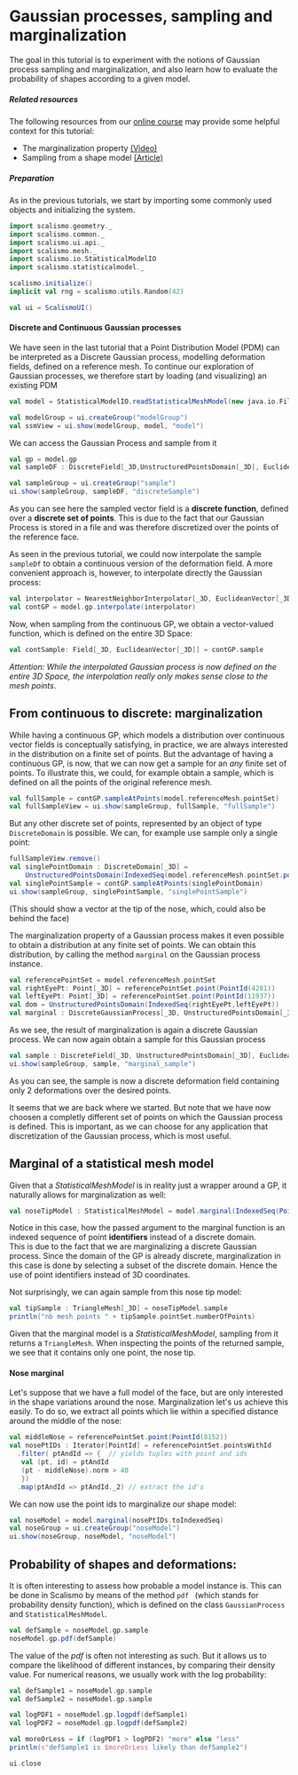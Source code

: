 # Gaussian processes, sampling and marginalization


The goal in this tutorial is to experiment with the notions of Gaussian process sampling and marginalization, 
and also learn how to evaluate the probability of shapes according to a given model.


##### Related resources

The following resources from our [online course](https://www.futurelearn.com/courses/statistical-shape-modelling) may provide
some helpful context for this tutorial:

- The marginalization property [(Video)](https://www.futurelearn.com/courses/statistical-shape-modelling/3/steps/250339)
- Sampling from a shape model [(Article)](https://www.futurelearn.com/courses/statistical-shape-modelling/3/steps/250340)


##### Preparation 

As in the previous tutorials, we start by importing some commonly used objects and initializing the system. 

```scala mdoc:silent
import scalismo.geometry._
import scalismo.common._
import scalismo.ui.api._
import scalismo.mesh._
import scalismo.io.StatisticalModelIO
import scalismo.statisticalmodel._

scalismo.initialize()
implicit val rng = scalismo.utils.Random(42)

val ui = ScalismoUI()
```



#### Discrete and Continuous Gaussian processes

We have seen in the last tutorial that a Point Distribution Model (PDM) can be interpreted as a Discrete Gaussian process, modelling deformation fields, 
defined on a reference mesh. To continue our exploration of Gaussian processes, we therefore start by loading (and visualizing) an existing PDM 


```scala mdoc:silent
val model = StatisticalModelIO.readStatisticalMeshModel(new java.io.File("datasets/bfm.h5")).get

val modelGroup = ui.createGroup("modelGroup")
val ssmView = ui.show(modelGroup, model, "model")
```

We can access the Gaussian Process and sample from it 

```scala mdoc:silent
val gp = model.gp
val sampleDF : DiscreteField[_3D,UnstructuredPointsDomain[_3D], EuclideanVector[_3D]] = model.gp.sample

val sampleGroup = ui.createGroup("sample")  
ui.show(sampleGroup, sampleDF, "discreteSample")
```

As you can see here the sampled vector field is a **discrete function**, defined over a **discrete set of points**. 
This is due to the fact that our Gaussian Process is stored in a file and was therefore discretized over the points of the reference face.

As seen in the previous tutorial, we could now interpolate the sample ```sampleDf``` to obtain a continuous version of the deformation field. 
A more convenient approach is, however, to interpolate directly the Gaussian process: 
 
```scala mdoc:silent
val interpolator = NearestNeighborInterpolator[_3D, EuclideanVector[_3D]]()
val contGP = model.gp.interpolate(interpolator)
```

Now, when sampling from the continuous GP, we obtain a vector-valued function, which is defined on the entire 3D Space: 

```scala mdoc:silent
val contSample: Field[_3D, EuclideanVector[_3D]] = contGP.sample
```

*Attention: While the interpolated Gaussian process is now defined on the entire 3D Space, the interpolation really only makes sense close to the mesh points*.


## From continuous to discrete: marginalization

While having a continuous GP, which models a distribution over continuous vector fields is conceptually satisfying, in practice, we are always interested in 
the distribution on a finite set of points. But the advantage of having a continuous GP, is now, that we can now get a sample for an *any* finite set of points. 
To illustrate this, we could, for example obtain a sample, which is defined on all the points of the original reference mesh.

```scala mdoc:silent
val fullSample = contGP.sampleAtPoints(model.referenceMesh.pointSet)
val fullSampleView = ui.show(sampleGroup, fullSample, "fullSample")
```

But any other discrete set of points, represented by an object of type ```DiscreteDomain``` is possible. We can, for example
use sample only a single point: 

```scala mdoc:silent
fullSampleView.remove()
val singlePointDomain : DiscreteDomain[_3D] = 
    UnstructuredPointsDomain(IndexedSeq(model.referenceMesh.pointSet.point(PointId(8156))))
val singlePointSample = contGP.sampleAtPoints(singlePointDomain) 
ui.show(sampleGroup, singlePointSample, "singlePointSample")
```
(This should show a vector at the tip of the nose, which, could also be behind the face)

The marginalization property of a Gaussian process makes it even possible to obtain a distribution at any finite set of points. We can 
obtain this distribution, by calling the method ```marginal``` on the Gaussian process instance. 

```scala mdoc:silent
val referencePointSet = model.referenceMesh.pointSet
val rightEyePt: Point[_3D] = referencePointSet.point(PointId(4281))
val leftEyePt: Point[_3D] = referencePointSet.point(PointId(11937))
val dom = UnstructuredPointsDomain(IndexedSeq(rightEyePt,leftEyePt))
val marginal : DiscreteGaussianProcess[_3D, UnstructuredPointsDomain[_3D], EuclideanVector[_3D]] = contGP.marginal(dom)
```

As we see, the result of marginalization is again a discrete Gaussian process. 
We can now again obtain a sample for this Gaussian process
```scala mdoc:silent
val sample : DiscreteField[_3D, UnstructuredPointsDomain[_3D], EuclideanVector[_3D]] = marginal.sample 
ui.show(sampleGroup, sample, "marginal_sample") 
```
As you can see, the sample is now a discrete deformation field containing only 2 deformations over the desired points.  


It seems that we are back where we started. But note that we have now choosen a completly different set of points
on which the Gaussian process is defined. This is important, as we can choose for any application that discretization of the Gaussian process, which is most useful.
  

## Marginal of a statistical mesh model

Given that a *StatisticalMeshModel* is in reality just a wrapper around a GP, it naturally allows for marginalization as well: 

```scala mdoc:silent
val noseTipModel : StatisticalMeshModel = model.marginal(IndexedSeq(PointId(8156)))
```

Notice in this case, how the passed argument to the marginal function is an indexed sequence of point **identifiers** instead of a discrete domain.  
This is due to the fact that we are marginalizing a discrete Gaussian process. 
Since the domain of the GP is already discrete, marginalization in this case is done by selecting a subset of the discrete domain. Hence the use of point identifiers instead of 3D coordinates.


Not surprisingly, we can again sample from this nose tip model: 

```scala mdoc:silent
val tipSample : TriangleMesh[_3D] = noseTipModel.sample
println("nb mesh points " + tipSample.pointSet.numberOfPoints)
```

Given that the marginal model is a *StatisticalMeshModel*, sampling from it returns a ```TriangleMesh```. When inspecting the points of the returned sample, we see that it contains only one point, the nose tip. 

#### Nose marginal

Let's suppose that we have a full model of the face, but are only interested in the shape variations around the nose. 
Marginalization let's us achieve this easily.
To do so, we extract all points which lie within a specified distance around the middle of the nose:

```scala mdoc:silent
val middleNose = referencePointSet.point(PointId(8152))
val nosePtIDs : Iterator[PointId] = referencePointSet.pointsWithId
  .filter( ptAndId => {  // yields tuples with point and ids
   val (pt, id) = ptAndId
   (pt - middleNose).norm > 40
   })   
  .map(ptAndId => ptAndId._2) // extract the id's   
```
We can now use the point ids to marginalize our shape model:

```scala mdoc:silent
val noseModel = model.marginal(nosePtIDs.toIndexedSeq)
val noseGroup = ui.createGroup("noseModel")
ui.show(noseGroup, noseModel, "noseModel")
```

## Probability of shapes and deformations: 

It is often interesting to assess how probable a model instance is. This can be done in Scalismo by means of the method ```pdf ``` (which stands for probability density function), 
which is defined on the class ```GaussianProcess``` and ```StatisticalMeshModel```.


```scala mdoc:silent
val defSample = noseModel.gp.sample
noseModel.gp.pdf(defSample)
```

The value of the *pdf* is often not interesting as such. But it allows us to compare the likelihood of different instances, by comparing their density value.
For numerical reasons, we usually work with the log probability:

```scala mdoc:silent
val defSample1 = noseModel.gp.sample
val defSample2 = noseModel.gp.sample

val logPDF1 = noseModel.gp.logpdf(defSample1)
val logPDF2 = noseModel.gp.logpdf(defSample2)

val moreOrLess = if (logPDF1 > logPDF2) "more" else "less"
println(s"defSample1 is $moreOrLess likely than defSample2")
```

```scala mdoc:invisible
ui.close
```